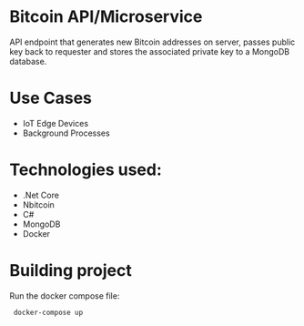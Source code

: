 # Bitcoin API/Microservice
API endpoint that generates new Bitcoin addresses on server, passes public key back to requester and stores the associated private key to a MongoDB database.

# Use Cases
* IoT Edge Devices
* Background Processes

# Technologies used:
* .Net Core
* Nbitcoin
* C#
* MongoDB
* Docker

# Building project
Run the docker compose file:

     docker-compose up
